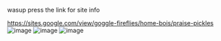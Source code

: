 wasup press the link for site info
                                                                         
https://sites.google.com/view/goggle-fireflies/home-bois/praise-pickles
![image](https://user-images.githubusercontent.com/131821393/234409778-3e54a34c-bff0-4f0b-b4f9-74594956caa3.png)
![image](https://user-images.githubusercontent.com/131821393/234409863-af64d040-4328-4b9a-b3d7-e1a617052c30.png)
![image](https://user-images.githubusercontent.com/131821393/234409884-822ab721-bdb2-48f3-b481-1f85f4dabbf7.png)

